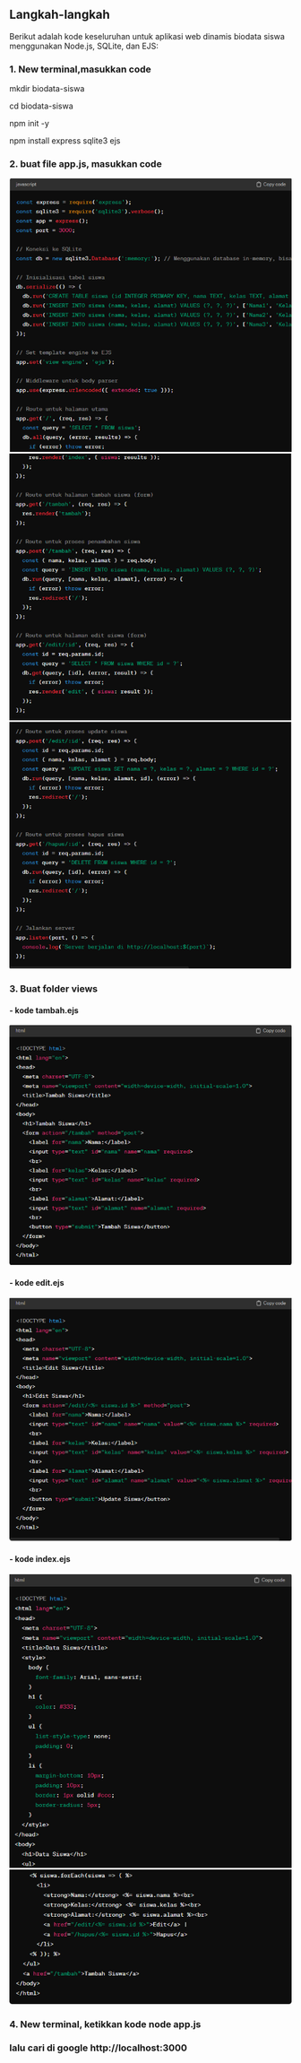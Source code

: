 ## Langkah-langkah
Berikut adalah kode keseluruhan untuk aplikasi web dinamis biodata siswa menggunakan Node.js, SQLite, dan EJS:
### 1. New terminal,masukkan code
mkdir biodata-siswa

cd biodata-siswa

npm init -y

npm install express sqlite3 ejs
### 2. buat file app.js, masukkan code
![assets](/assets/appjs1.PNG)
![assets](/assets/appjs2.PNG)
![assets](/assets/appjs3.PNG)
### 3. Buat folder views
#### - kode tambah.ejs
  
![assets](/assets/tambahsiswa.PNG)

#### - kode edit.ejs
  
![assets](/assets/editsiswa.PNG)

#### - kode index.ejs
  
![assets](/assets/indexsiswa1.PNG)
![assets](/assets/indexsiswa2.PNG)

### 4. New terminal, ketikkan kode node app.js
### lalu cari di google http://localhost:3000


